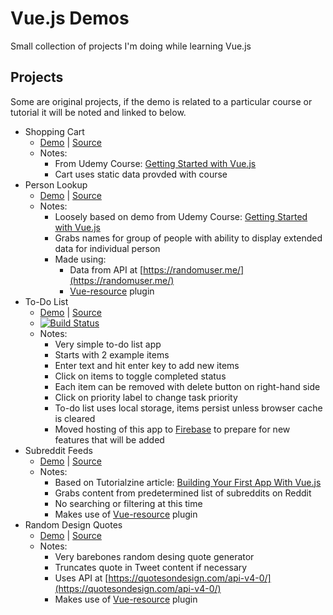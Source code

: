 # Vue.js Demos
Small collection of projects I'm doing while learning Vue.js

## Projects
Some are original projects, if the demo is related to a particular course or
tutorial it will be noted and linked to below.

* Shopping Cart
  * [Demo](https://vuejs.mikesprague.me/shopping-cart/) | [Source](https://github.com/mikesprague/vuejs-shopping-cart)
  * Notes:
    * From Udemy Course: [Getting Started with Vue.js](https://www.udemy.com/getting-started-with-vuejs/)
    * Cart uses static data provded with course
* Person Lookup
  * [Demo](https://vuejs.mikesprague.me/person-lookup/) | [Source](https://github.com/mikesprague/vuejs-person-lookup)
  * Notes:
    * Loosely based on demo from Udemy Course: [Getting Started with Vue.js](https://www.udemy.com/getting-started-with-vuejs/)
    * Grabs names for group of people with ability to display extended data for individual person
    * Made using:
      * Data from API at [https://randomuser.me/](https://randomuser.me/)
      * [Vue-resource](https://github.com/vuejs/vue-resource) plugin
* To-Do List
  * [Demo](https://todo-list.mikesprague.me) | [Source](https://github.com/mikesprague/vuejs-todo-list)
  * [![Build Status](https://travis-ci.org/mikesprague/vuejs-todo-list.svg?branch=master)](https://travis-ci.org/mikesprague/vuejs-todo-list)
  * Notes:
    * Very simple to-do list app
    * Starts with 2 example items
    * Enter text and hit enter key to add new items
    * Click on items to toggle completed status
    * Each item can be removed with delete button on right-hand side
    * Click on priority label to change task priority
    * To-do list uses local storage, items persist unless browser cache is cleared
    * Moved hosting of this app to [Firebase](https://firebase.google.com) to prepare for new features that will be added
* Subreddit Feeds
  * [Demo](https://vuejs.mikesprague.me/subreddit-feeds/) | [Source](https://github.com/mikesprague/vuejs-subreddit-feeds)
  * Notes:
    * Based on Tutorialzine article: [Building Your First App With Vue.js](http://tutorialzine.com/2016/08/building-your-first-app-with-vue-js/)
    * Grabs content from predetermined list of subreddits on Reddit
    * No searching or filtering at this time
    * Makes use of [Vue-resource](https://github.com/vuejs/vue-resource) plugin
* Random Design Quotes
  * [Demo](https://vuejs.mikesprague.me/design-quotes/) | [Source](https://github.com/mikesprague/vuejs-design-quotes)
  * Notes:
    * Very barebones random desing quote generator
    * Truncates quote in Tweet content if necessary
    * Uses API at [https://quotesondesign.com/api-v4-0/](https://quotesondesign.com/api-v4-0/)
    * Makes use of [Vue-resource](https://github.com/vuejs/vue-resource) plugin
